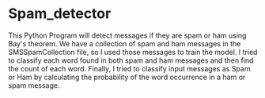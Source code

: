 # Spam_detector
This Python Program will detect messages if they are spam or ham using Bay's theorem. We have a collection of spam and ham messages in the SMSSpamCollection file, so I used those messages to train the model. I tried to classify each word found in both spam and ham messages and then find the count of each word. Finally, I tried to classify input messages as Spam or Ham by calculating the probability of the word occurrence in a ham or spam message.
